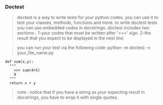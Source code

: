 ### Doctest
>  doctest is a way to write tests for your python codes. you can use it to test your classes, methods, functions and more.
to write doctest tests you can use embedded codes in docstrings.
> doctest includes two sections :
> 1-your codes that must be written after '>>>' sign.
> 2-the result that you expect to be displayed in the next line.

> you can run your test via the following code:
> python -m doctest -v your_file_name.py
```
def sum(x,y):
  """
    >>> sum(4+5)
    9
  """
  return x + y
```

> note : notice that if you have a string as your expecting result in docstrings, you have to wrap it with single quotes.
